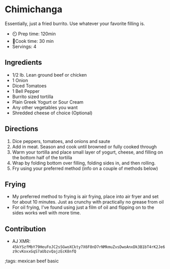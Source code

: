 # Chimichanga

Essentially, just a fried burrito. Use whatever your favorite filling is. 

- ⏲️ Prep time: 120min
- 🍳Cook time: 30 min
- Servings: 4

## Ingredients

- 1/2 lb. Lean ground beef or chicken
- 1 Onion
- Diced Tomatoes
- 1 Bell Pepper
- Burrito sized tortilla
- Plain Greek Yogurt or Sour Cream
- Any other vegetables you want
- Shredded cheese of choice (Optional)

## Directions

1. Dice peppers, tomatoes, and onions and saute
2. Add in meat. Season and cook until browned or fully cooked through
3. Warm your tortilla and  place small layer of yogurt, cheese, and filling on the bottom half of the tortilla
4. Wrap by folding bottom over filling, folding sides in, and then rolling.
5. Fry using your preferred method (info on a couple of methods below)

## Frying
* My preferred method to frying is air frying, place into air fryer and set for about 10 minutes. Just as crunchy with practically no grease from oil
* For oil frying, I've found using just a film of oil and flipping on to the sides works well with more time. 

## Contribution

- AJ XMR: `45kYSzfMbY79HeuFoJC2sSGwoXCkty7X6F8nD7rNMkmuZvsDwoAnxDk3B1bT4rK2Je6z9cvKoxxGqS7aUbzvQajzEcK8nfQ`

;tags: mexican beef basic 

